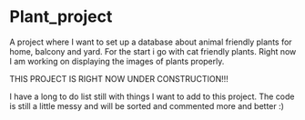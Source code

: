 # Plant_project
A project where I want to set up a database about animal friendly plants for home, balcony and yard. For the start i go with cat friendly plants.  Right now I am working on displaying the images of plants properly.

THIS PROJECT IS RIGHT NOW UNDER CONSTRUCTION!!!

I have a long to do list still with things I want to add to this project. The code is still a little messy and will be sorted and commented more and better :) 
